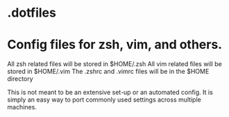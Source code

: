 # .dotfiles

Config files for zsh, vim, and others.
======================================

All zsh related files will be stored in $HOME/.zsh
All vim related files will be stored in $HOME/.vim
The .zshrc and .vimrc files will be in the $HOME directory

This is not meant to be an extensive set-up or an automated config.
It is simply an easy way to port commonly used settings across multiple machines.

